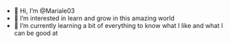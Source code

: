 - 👋 Hi, I’m @Mariale03
- 👀 I’m interested in learn and grow in this amazing world
- 🌱 I’m currently learning a bit of everything to know what I like and what I can be good at

<!---
Mariale03/Mariale03 is a ✨ special ✨ repository because its `README.md` (this file) appears on your GitHub profile.
You can click the Preview link to take a look at your changes.
--->
